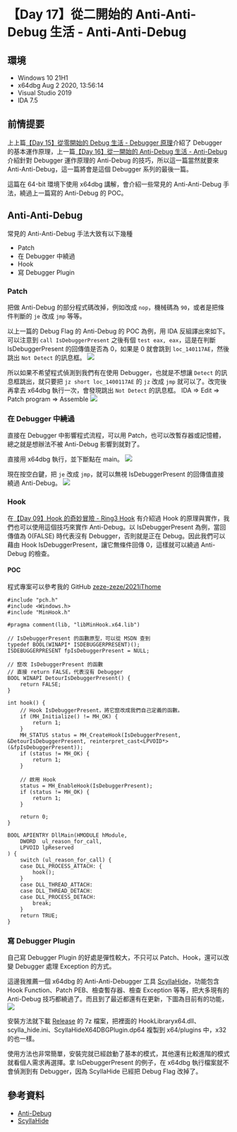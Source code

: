 # 【Day 17】從二開始的 Anti-Anti-Debug 生活 - Anti-Anti-Debug

## 環境
* Windows 10 21H1
* x64dbg Aug 2 2020, 13:56:14
* Visual Studio 2019
* IDA 7.5

## 前情提要
上上篇[【Day 15】從零開始的 Debug 生活 - Debugger 原理](https://ithelp.ithome.com.tw/articles/10274999)介紹了 Debugger 的基本運作原理，上一篇[【Day 16】從一開始的 Anti-Debug 生活 - Anti-Debug
](https://ithelp.ithome.com.tw/articles/10275614)介紹針對 Debugger 運作原理的 Anti-Debug 的技巧，所以這一篇當然就要來 Anti-Anti-Debug，這一篇將會是這個 Debugger 系列的最後一篇。

這篇在 64-bit 環境下使用 x64dbg 講解，會介紹一些常見的 Anti-Anti-Debug 手法，繞過上一篇寫的 Anti-Debug 的 POC。

## Anti-Anti-Debug
常見的 Anti-Anti-Debug 手法大致有以下幾種
* Patch
* 在 Debugger 中繞過
* Hook
* 寫 Debugger Plugin

### Patch
把做 Anti-Debug 的部分程式碼改掉，例如改成 `nop`，機械碼為 `90`，或者是把條件判斷的 `je` 改成 `jmp` 等等。

以上一篇的 Debug Flag 的 Anti-Debug 的 POC 為例，用 IDA 反組譯出來如下。可以注意到 `call IsDebuggerPresent` 之後有個 `test eax, eax`，這是在判斷 IsDebuggerPresent 的回傳值是否為 0，如果是 0 就會跳到 `loc_140117AE`，然後跳出 `Not Detect` 的訊息框。
![](https://i.imgur.com/jXNhAae.png)

所以如果不希望程式偵測到我們有在使用 Debugger，也就是不想讓 `Detect` 的訊息框跳出，就只要把 `jz short loc_1400117AE` 的 `jz` 改成 `jmp` 就可以了。改完後再拿去 x64dbg 執行一次，會發現跳出 `Not Detect` 的訊息框。
IDA => Edit => Patch program => Assemble
![](https://i.imgur.com/YjTOFIi.png)

### 在 Debugger 中繞過
直接在 Debugger 中影響程式流程，可以用 Patch，也可以改暫存器或記憶體，總之就是想辦法不被 Anti-Debug 影響到就對了。

直接用 x64dbg 執行，並下斷點在 main。
![](https://i.imgur.com/RD83F9O.png)

現在按空白鍵，把 `je` 改成 `jmp`，就可以無視 IsDebuggerPresent 的回傳值直接繞過 Anti-Debug。
![](https://i.imgur.com/derKg3z.png)


### Hook
在[【Day 09】Hook 的奇妙冒險 - Ring3 Hook](https://ithelp.ithome.com.tw/articles/10270919) 有介紹過 Hook 的原理與實作，我們也可以使用這個技巧來實作 Anti-Debug。以 IsDebuggerPresent 為例，當回傳值為 0(FALSE) 時代表沒有 Debugger，否則就是正在 Debug。因此我們可以藉由 Hook IsDebuggerPresent，讓它無條件回傳 0，這樣就可以繞過 Anti-Debug 的檢查。

#### POC
程式專案可以參考我的 GitHub [zeze-zeze/2021iThome](https://github.com/zeze-zeze/2021iThome/tree/master/%E5%BE%9E%E4%BA%8C%E9%96%8B%E5%A7%8B%E7%9A%84AntiAntiDebug%E7%94%9F%E6%B4%BB/AntiAntiDebug)
```cpp=
#include "pch.h"
#include <Windows.h>
#include "MinHook.h"

#pragma comment(lib, "libMinHook.x64.lib")

// IsDebuggerPresent 的函數原型，可以從 MSDN 查到
typedef BOOL(WINAPI* ISDEBUGGERPRESENT)();
ISDEBUGGERPRESENT fpIsDebuggerPresent = NULL;

// 竄改 IsDebuggerPresent 的函數
// 直接 return FALSE，代表沒有 Debugger
BOOL WINAPI DetourIsDebuggerPresent() {
    return FALSE;
}

int hook() {
    // Hook IsDebuggerPresent，將它竄改成我們自己定義的函數。
    if (MH_Initialize() != MH_OK) {
        return 1;
    }
    MH_STATUS status = MH_CreateHook(IsDebuggerPresent, &DetourIsDebuggerPresent, reinterpret_cast<LPVOID*>(&fpIsDebuggerPresent));
    if (status != MH_OK) {
        return 1;
    }

    // 啟用 Hook
    status = MH_EnableHook(IsDebuggerPresent);
    if (status != MH_OK) {
        return 1;
    }

    return 0;
}

BOOL APIENTRY DllMain(HMODULE hModule,
    DWORD  ul_reason_for_call,
    LPVOID lpReserved
) {
    switch (ul_reason_for_call) {
    case DLL_PROCESS_ATTACH: {
        hook();
    }
    case DLL_THREAD_ATTACH:
    case DLL_THREAD_DETACH:
    case DLL_PROCESS_DETACH:
        break;
    }
    return TRUE;
}
```

### 寫 Debugger Plugin
自己寫 Debugger Plugin 的好處是彈性較大，不只可以 Patch、Hook，還可以改變 Debugger 處理 Exception 的方式。

這邊我推薦一個 x64dbg 的 Anti-Anti-Debugger 工具 [ScyllaHide](https://github.com/x64dbg/ScyllaHide)，功能包含 Hook Function、Patch PEB、檢查暫存器、檢查 Exception 等等，把大多現有的 Anti-Debug 技巧都繞過了。而且到了最近都還有在更新，下圖為目前有的功能，
![](https://i.imgur.com/vNsIX92.png)



安裝方法就下載 [Release](https://github.com/x64dbg/ScyllaHide/releases/tag/snapshot-2021-08-23_13-27-50) 的 7z 檔案，把裡面的 HookLibraryx64.dll、scylla_hide.ini、ScyllaHideX64DBGPlugin.dp64 複製到 x64/plugins 中，x32 的也一樣。

使用方法也非常簡單，安裝完就已經啟動了基本的模式，其他還有比較進階的模式就看個人需求再選擇。拿 IsDebuggerPresent 的例子，在 x64dbg 執行檔案就不會偵測到有 Debugger，因為 ScyllaHide 已經把 Debug Flag 改掉了。

## 參考資料
* [Anti-Debug](https://anti-debug.checkpoint.com/)
* [ScyllaHide](https://github.com/x64dbg/ScyllaHide)

